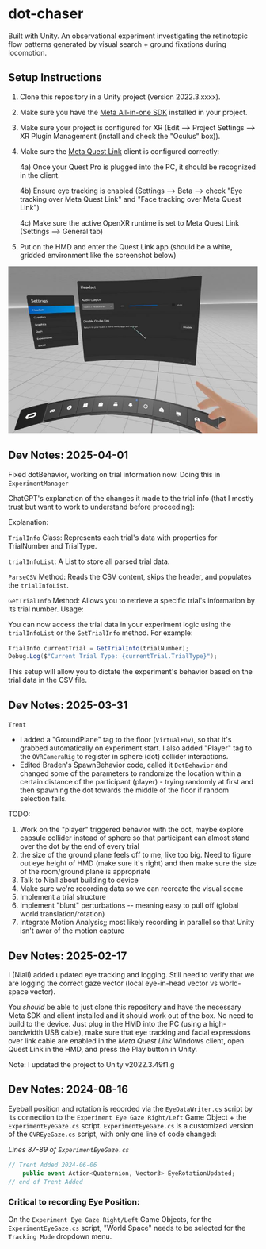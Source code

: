 # dot-chaser
Built with Unity. An observational experiment investigating the retinotopic flow patterns generated by visual search + ground fixations during locomotion.

## Setup Instructions

1) Clone this repository in a Unity project (version 2022.3.xxxx).

2) Make sure you have the [Meta All-in-one SDK](https://assetstore.unity.com/packages/p/meta-xr-all-in-one-sdk-269657) installed in your project.

3) Make sure your project is configured for XR (Edit --> Project Settings --> XR Plugin Management (install and check the "Oculus" box)).

4) Make sure the [Meta Quest Link](https://www.meta.com/help/quest/1517439565442928/) client is configured correctly:

    4a) Once your Quest Pro is plugged into the PC, it should be recognized in the client.

    4b) Ensure eye tracking is enabled (Settings --> Beta --> check "Eye tracking over Meta Quest Link" and "Face tracking over Meta Quest Link")

    4c) Make sure the active OpenXR runtime is set to Meta Quest Link (Settings --> General tab)

5) Put on the HMD and enter the Quest Link app (should be a white, gridded environment like the screenshot below)

![Screenshot of the Quest Link app](quest_link.png)

## Dev Notes: 2025-04-01

Fixed dotBehavior, working on trial information now. Doing this in `ExperimentManager`

ChatGPT's explanation of the changes it made to the trial info (that I mostly trust but want to work to understand before proceeding):

Explanation:

`TrialInfo` Class: Represents each trial's data with properties for TrialNumber and TrialType.

`trialInfoList`: A List<TrialInfo> to store all parsed trial data.

`ParseCSV` Method: Reads the CSV content, skips the header, and populates the `trialInfoList`.

`GetTrialInfo` Method: Allows you to retrieve a specific trial's information by its trial number.
Usage:

You can now access the trial data in your experiment logic using the `trialInfoList` or the `GetTrialInfo` method. For example:
```c#
TrialInfo currentTrial = GetTrialInfo(trialNumber);
Debug.Log($"Current Trial Type: {currentTrial.TrialType}");
```
This setup will allow you to dictate the experiment's behavior based on the trial data in the CSV file.

## Dev Notes: 2025-03-31
`Trent`

- I added a "GroundPlane" tag to the floor (`VirtualEnv`), so that it's grabbed automatically on experiment start. I also added "Player" tag to the `OVRCameraRig` to register in sphere (dot) collider interactions.
- Edited Braden's SpawnBehavior code, called it `DotBehavior` and changed some of the parameters to randomize the location within a certain distance of the participant (player) - trying randomly at first and then spawning the dot towards the middle of the floor if random selection fails.

TODO: 
1. Work on the "player" triggered behavior with the dot, maybe explore capsule collider instead of sphere so that participant can almost stand over the dot by the end of every trial
2. the size of the ground plane feels off to me, like too big. Need to figure out eye height of HMD (make sure it's right) and then make sure the size of the room/ground plane is appropriate
3. Talk to Niall about building to device
4. Make sure we're recording data so we can recreate the visual scene
5. Implement a trial structure
6. Implement "blunt" perturbations -- meaning easy to pull off (global world translation/rotation)
7. Integrate Motion Analysis;; most likely recording in parallel so that Unity isn't awar of the motion capture


## Dev Notes: 2025-02-17

I (Niall) added updated eye tracking and logging. Still need to verify that we are logging the correct gaze vector (local eye-in-head vector vs world-space vector).

You *should* be able to just clone this repository and have the necessary Meta SDK and client installed and it should work out of the box. No need to build to the device. Just plug in the HMD into the PC (using a high-bandwidth USB cable), make sure that eye tracking and facial expressions over link cable are enabled in the *Meta Quest Link* Windows client, open Quest Link in the HMD, and press the Play button in Unity.

Note: I updated the project to Unity v2022.3.49f1.g

## Dev Notes: 2024-08-16

Eyeball position and rotation is recorded via the `EyeDataWriter.cs` script by its connection to the `Experiment Eye Gaze Right/Left` Game Object + the `ExperimentEyeGaze.cs` script. `ExperimentEyeGaze.cs` is a customized version of the `OVREyeGaze.cs` script, with only one line of code changed:

*Lines 87-89 of `ExperimentEyeGaze.cs`*
``` C#
// Trent Added 2024-06-06
    public event Action<Quaternion, Vector3> EyeRotationUpdated;
// end of Trent Added
```

### Critical to recording Eye Position: 

On the `Experiment Eye Gaze Right/Left` Game Objects, for the `ExperimentEyeGaze.cs` script, "World Space" needs to be selected for the `Tracking Mode` dropdown menu.

